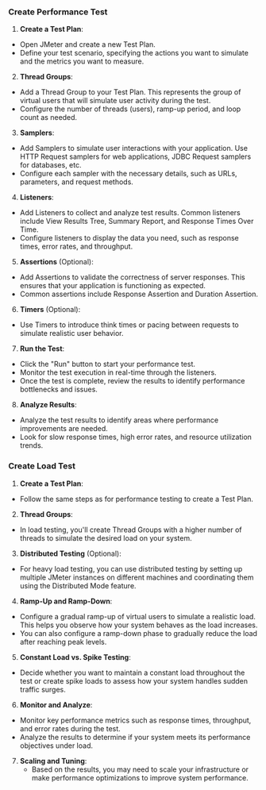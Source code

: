### Create Performance Test

1. **Create a Test Plan**:
- Open JMeter and create a new Test Plan.
- Define your test scenario, specifying the actions you want to simulate and the metrics you want to measure.

2. **Thread Groups**:
- Add a Thread Group to your Test Plan. This represents the group of virtual users that will simulate user activity during the test.
- Configure the number of threads (users), ramp-up period, and loop count as needed.

3. **Samplers**:
- Add Samplers to simulate user interactions with your application. Use HTTP Request samplers for web applications, JDBC Request samplers for databases, etc.
- Configure each sampler with the necessary details, such as URLs, parameters, and request methods.

4. **Listeners**:
- Add Listeners to collect and analyze test results. Common listeners include View Results Tree, Summary Report, and Response Times Over Time.
- Configure listeners to display the data you need, such as response times, error rates, and throughput.

5. **Assertions** (Optional):
- Add Assertions to validate the correctness of server responses. This ensures that your application is functioning as expected.
- Common assertions include Response Assertion and Duration Assertion.

6. **Timers** (Optional):
- Use Timers to introduce think times or pacing between requests to simulate realistic user behavior.

7. **Run the Test**:
- Click the "Run" button to start your performance test.
- Monitor the test execution in real-time through the listeners.
- Once the test is complete, review the results to identify performance bottlenecks and issues.

8. **Analyze Results**:
- Analyze the test results to identify areas where performance improvements are needed.
- Look for slow response times, high error rates, and resource utilization trends.

### Create Load Test

1. **Create a Test Plan**:
- Follow the same steps as for performance testing to create a Test Plan.

2. **Thread Groups**:
- In load testing, you'll create Thread Groups with a higher number of threads to simulate the desired load on your system.

3. **Distributed Testing** (Optional):
- For heavy load testing, you can use distributed testing by setting up multiple JMeter instances on different machines and coordinating them using the Distributed Mode feature.

4. **Ramp-Up and Ramp-Down**:
- Configure a gradual ramp-up of virtual users to simulate a realistic load. This helps you observe how your system behaves as the load increases.
- You can also configure a ramp-down phase to gradually reduce the load after reaching peak levels.

5. **Constant Load vs. Spike Testing**:
- Decide whether you want to maintain a constant load throughout the test or create spike loads to assess how your system handles sudden traffic surges.

6. **Monitor and Analyze**:
- Monitor key performance metrics such as response times, throughput, and error rates during the test.
- Analyze the results to determine if your system meets its performance objectives under load.

7. **Scaling and Tuning**:
   - Based on the results, you may need to scale your infrastructure or make performance optimizations to improve system performance.
